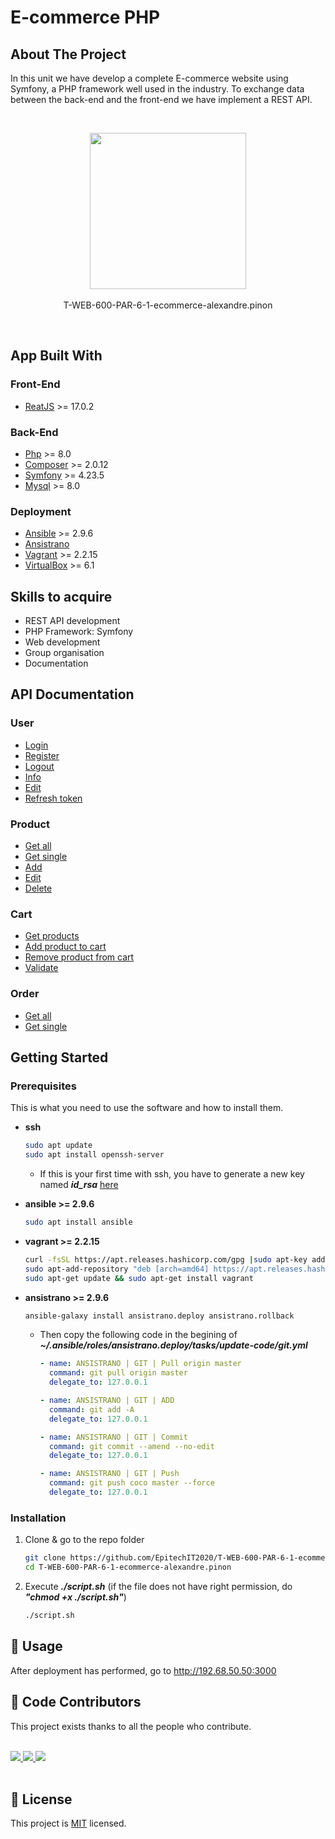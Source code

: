 # E-commerce PHP
## About The Project
In this unit we have develop a complete E-commerce website using Symfony, a PHP framework well used in the industry.
To exchange data between the back-end and the front-end we have implement a REST API.

<br/>
<p align="center">
<!-- PROJECT LOGO -->
<img src="https://upload.wikimedia.org/wikipedia/commons/thumb/2/2d/Epitech.png/1598px-Epitech.png" width="250">
<br/><br/>
T-WEB-600-PAR-6-1-ecommerce-alexandre.pinon
</p>
<br/>

## App Built With
### Front-End
* [ReatJS](https://fr.reactjs.org/) >= 17.0.2
### Back-End
* [Php](https://www.php.net/) >= 8.0
* [Composer](https://getcomposer.org/) >= 2.0.12
* [Symfony](https://symfony.com/) >= 4.23.5
* [Mysql](https://www.mysql.com/) >= 8.0 
### Deployment
* [Ansible](https://www.ansible.com/) >= 2.9.6
* [Ansistrano](https://ansistrano.com/)
* [Vagrant](https://www.vagrantup.com/) >= 2.2.15
* [VirtualBox](https://www.virtualbox.org/) >= 6.1


## Skills to acquire
- REST API development
- PHP Framework: Symfony
- Web development
- Group organisation
- Documentation

<!-- API DOCUMENTATION -->
## API Documentation 
### User
- [Login](doc/Login.md)
- [Register](doc/Register.md)
- [Logout](doc/Logout.md)
- [Info](doc/Info.md)
- [Edit](doc/Update_Info.md)
- [Refresh token](doc/Refresh_Token.md)
### Product
- [Get all](doc/Get_All_products.md)
- [Get single](doc/Get_Single_product.md)
- [Add](doc/Add.md)
- [Edit](doc/Edit.md)
- [Delete](doc/Delete.md)
### Cart
- [Get products](doc/Get_Cart_Products.md)
- [Add product to cart](doc/Add_Product_to_Cart.md)
- [Remove product from cart](doc/Remove_Product_From_Cart.md)
- [Validate](doc/Validate.md)
### Order
- [Get all](doc/Get_All_orders.md)
- [Get single](doc/Get_Single_order.md)

<!-- GETTING STARTED -->
## Getting Started

### Prerequisites

This is what you need to use the software and how to install them.
* **ssh**
  ```sh
  sudo apt update
  sudo apt install openssh-server
  ```
    * If this is your first time with ssh, you have to generate a new key named ***id_rsa*** [here](https://docs.github.com/en/github/authenticating-to-github/generating-a-new-ssh-key-and-adding-it-to-the-ssh-agent)

* **ansible >= 2.9.6**
  ```sh
  sudo apt install ansible
  ```
* **vagrant >= 2.2.15**
  ```sh
  curl -fsSL https://apt.releases.hashicorp.com/gpg |sudo apt-key add -
  sudo apt-add-repository "deb [arch=amd64] https://apt.releases.hashicorp.com $(lsb_release -cs) main"
  sudo apt-get update && sudo apt-get install vagrant
  ```
* **ansistrano >= 2.9.6**
  ```sh
  ansible-galaxy install ansistrano.deploy ansistrano.rollback
  ```
    * Then copy the following code in the begining of ***~/.ansible/roles/ansistrano.deploy/tasks/update-code/git.yml***
        ```yml
        - name: ANSISTRANO | GIT | Pull origin master
          command: git pull origin master
          delegate_to: 127.0.0.1

        - name: ANSISTRANO | GIT | ADD
          command: git add -A
          delegate_to: 127.0.0.1

        - name: ANSISTRANO | GIT | Commit
          command: git commit --amend --no-edit
          delegate_to: 127.0.0.1

        - name: ANSISTRANO | GIT | Push
          command: git push coco master --force
          delegate_to: 127.0.0.1
        ```

### **Installation**

1. Clone & go to the repo folder
   ```sh
   git clone https://github.com/EpitechIT2020/T-WEB-600-PAR-6-1-ecommerce-alexandre.pinon.git
   cd T-WEB-600-PAR-6-1-ecommerce-alexandre.pinon
   ```
2. Execute ***./script.sh*** (if the file does not have right permission, do ***"chmod +x ./script.sh"***)
   ```sh
   ./script.sh
   ```
<!-- USAGE EXAMPLES -->
##  🚀 Usage

After deployment has performed, go to http://192.68.50.50:3000
## 🤝 Code Contributors 
This project exists thanks to all the people who contribute.

<br/>
<a href="https://github.com/Wbebey">
  <img src="https://github.com/Wbebey.png?size=100">
</a>
<a href="https://github.com/alexandre-pinon">
  <img src="https://github.com/alexandre-pinon.png?size=100">
</a>
<a href="https://github.com/Keisay">
  <img src="https://github.com/Keisay.png?size=100">
</a>
<br/>
<br/>


## 📝 License

This project is [MIT](LICENSE) licensed.



